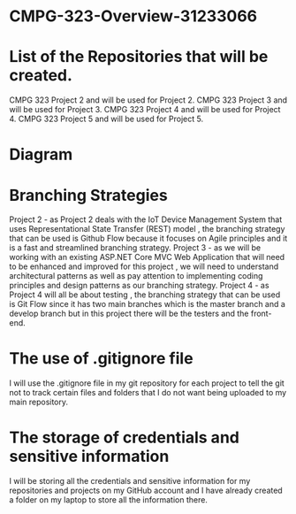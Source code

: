 # CMPG-323-Overview-31233066
# List of the Repositories that will be created.
CMPG 323 Project 2 <student number> and will be used for Project 2.
CMPG 323 Project 3 <student number> and will be used for Project 3.
CMPG 323 Project 4 <student number> and will be used for Project 4.
CMPG 323 Project 5 <student number> and will be used for Project 5.
  
# Diagram

# Branching Strategies 
 Project 2 - as Project 2 deals with the IoT Device Management System that uses Representational State Transfer (REST) model , the branching strategy that can be used is Github Flow because it focuses on Agile principles and it is a fast and streamlined branching strategy.
 Project 3 - as we will be working with an existing ASP.NET Core MVC Web Application that will need to be enhanced and improved for this project , we will need to understand architectural patterns as well as pay attention to implementing coding principles and design patterns as our branching strategy.
 Project 4 - as Project 4 will all be about testing , the branching strategy that can be used is Git Flow since it has two main branches which is the master branch and a develop branch but in this project there will be the testers and the front-end.

# The use of .gitignore file 
I will use the .gitignore file in my git repository for each project to tell the git not to track certain files and folders that I do not want being uploaded to my main repository.
# The storage of credentials and sensitive information
I will be storing all the credentials and sensitive information for my repositories and projects on my GitHub account and I have already created a folder on my laptop to store all the information there.
